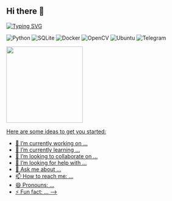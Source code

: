 ## Hi there 👋
[![Typing SVG](https://readme-typing-svg.demolab.com?font=Bungee+Tint&duration=4000&pause=400&color=000000&width=435&lines=I'm+Dmitriy!;Engineer+from+Russia+%F0%9F%87%B7%F0%9F%87%BA)](https://git.io/typing-svg)

![Python](https://img.shields.io/badge/python-3670A0?style=for-the-badge&logo=python&logoColor=ffdd54) ![SQLite](https://img.shields.io/badge/sqlite-%2307405e.svg?style=for-the-badge&logo=sqlite&logoColor=white) ![Docker](https://img.shields.io/badge/docker-%230db7ed.svg?style=for-the-badge&logo=docker&logoColor=white) ![OpenCV](https://img.shields.io/badge/opencv-%23white.svg?style=for-the-badge&logo=opencv&logoColor=white) ![Ubuntu](https://img.shields.io/badge/Ubuntu-E95420?style=for-the-badge&logo=ubuntu&logoColor=white) ![Telegram](https://img.shields.io/badge/Telegram-2CA5E0?style=for-the-badge&logo=telegram&logoColor=white)

<a href="https://github.com/anuraghazra/convoychat">
  <img height=200 align="center" src="https://github-readme-stats.vercel.app/api/top-langs?username=zagbaz&layout=compact&langs_count=8&card_width=320" />

<!--
**ZagBaZ/ZagBaZ** is a ✨ _special_ ✨ repository because its `README.md` (this file) appears on your GitHub profile.


-->

Here are some ideas to get you started:

- 🔭 I’m currently working on ...
- 🌱 I’m currently learning ...
- 👯 I’m looking to collaborate on ...
- 🤔 I’m looking for help with ...
- 💬 Ask me about ...
- 📫 How to reach me: ...
- 😄 Pronouns: ...
- ⚡ Fun fact: ...
-->
